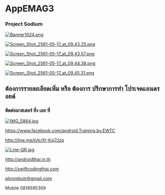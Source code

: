 # AppEMAG3
### Project Sodium

[![Banner1024.png](https://s7.postimg.cc/xnpfusxwb/Banner1024.png)](https://postimg.cc/image/9jyo6iffb/)

[![Screen_Shot_2561-05-17_at_09.43.25.png](https://s7.postimg.cc/9wq2csd5n/Screen_Shot_2561-05-17_at_09.43.25.png)](https://postimg.cc/image/cqt7q8fbr/)

[![Screen_Shot_2561-05-17_at_09.43.57.png](https://s7.postimg.cc/kwb9oi66j/Screen_Shot_2561-05-17_at_09.43.57.png)](https://postimg.cc/image/mbcud879j/)

[![Screen_Shot_2561-05-17_at_09.44.38.png](https://s7.postimg.cc/utmahmqnv/Screen_Shot_2561-05-17_at_09.44.38.png)](https://postimg.cc/image/az08vibg7/)

[![Screen_Shot_2561-05-17_at_09.45.31.png](https://s7.postimg.cc/pi7dwymln/Screen_Shot_2561-05-17_at_09.45.31.png)](https://postimg.cc/image/vvwh07rhj/)

## ต้องการรายละเอียดเพิ่ม หรือ ต้องการ ปรึกษาการทำ โปรเจคแอนดรอยด์
### ติดต่อมาสเตอร์ อึ่ง เลย ที่

[![IMG_5864.jpg](https://s17.postimg.org/vsniq5zm7/IMG_5864.jpg)](https://postimg.org/image/bla2xv24r/)

https://www.facebook.com/android.Training.by.EWTC

http://line.me/ti/p/XI-Ksj7Jzq

[![Line-QR.jpg](https://s9.postimg.org/41ec4gb3z/Line-_QR.jpg)](https://postimg.org/image/h5jwh535n/)

http://androidthai.in.th

http://swiftcodingthai.com    

phrombutr@gmail.com

Mobile 0818595309
